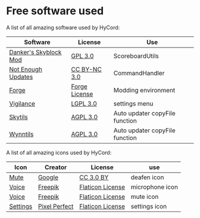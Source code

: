 # Free software used

A list of all amazing software used by HyCord:

Software | License | Use
------------ | ------------- | -------------
[Danker's Skyblock Mod](https://github.com/bowser0000/SkyblockMod/) | [GPL 3.0](https://www.gnu.org/licenses/gpl-3.0-standalone.html) | ScoreboardUtils
[Not Enough Updates](https://github.com/Moulberry/NotEnoughUpdates/) | [CC BY-NC 3.0](https://creativecommons.org/licenses/by-nc/3.0/) | CommandHandler
[Forge](https://github.com/MinecraftForge/MinecraftForge/tree/1.8.9) | [Forge License](https://github.com/MinecraftForge/MinecraftForge/blob/1.8.9/MinecraftForge-License.txt) | Modding environment
[Vigilance](https://github.com/Sk1erLLC/Vigilance) | [LGPL 3.0](https://www.gnu.org/licenses/lgpl-3.0-standalone.html) | settings menu
[Skytils](https://github.com/Skytils/SkytilsMod) | [AGPL 3.0](https://www.gnu.org/licenses/agpl-3.0-standalone.html) | Auto updater copyFile function
[Wynntils](https://github.com/Wynntils/Wynntils) | [AGPL 3.0](https://www.gnu.org/licenses/agpl-3.0-standalone.html) | Auto updater copyFile function


A list of all amazing icons used by HyCord:

Icon | Creator | License | use
------------ | ------------- | ------------- | -------------
[Mute](https://www.flaticon.com/free-icon/mute_565295) | [Google](https://www.flaticon.com/authors/google) | [CC 3.0 BY](https://creativecommons.org/licenses/by/3.0/) | deafen icon
[Voice](https://www.flaticon.com/free-icon/voice_59116) | [Freepik](https://www.flaticon.com/authors/freepik) | [Flaticon License](https://media.flaticon.com/license/license.pdf) | microphone icon
[Voice](https://www.flaticon.com/free-icon/mute-microphone_59120) | [Freepik](https://www.flaticon.com/authors/freepik) | [Flaticon License](https://media.flaticon.com/license/license.pdf) | mute icon
[Settings](https://www.flaticon.com/free-icon/settings_3524659) | [Pixel Perfect](https://www.flaticon.com/authors/pixel-perfect) | [Flaticon License](https://media.flaticon.com/license/license.pdf) | settings icon